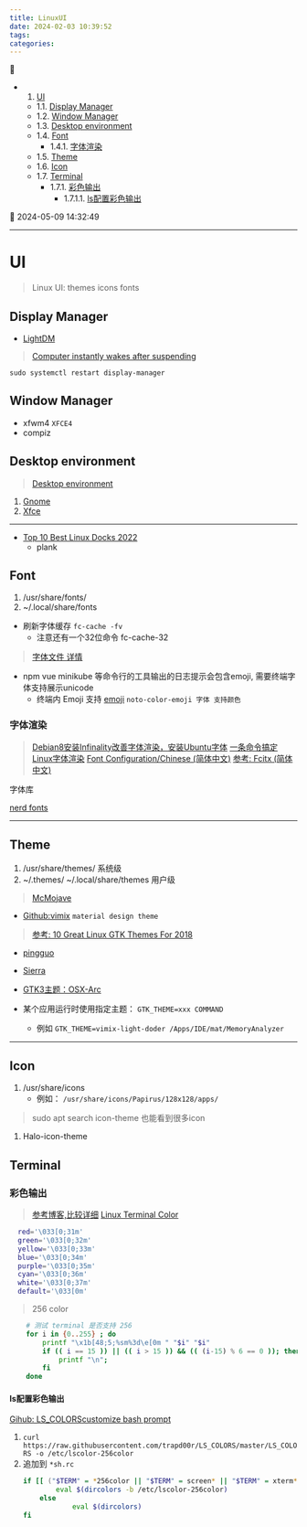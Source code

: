 ```yaml
---
title: LinuxUI
date: 2024-02-03 10:39:52
tags: 
categories: 
---
```


💠

- 1. [UI](#ui)
    - 1.1. [Display Manager](#display-manager)
    - 1.2. [Window Manager](#window-manager)
    - 1.3. [Desktop environment](#desktop-environment)
    - 1.4. [Font](#font)
        - 1.4.1. [字体渲染](#字体渲染)
    - 1.5. [Theme](#theme)
    - 1.6. [Icon](#icon)
    - 1.7. [Terminal](#terminal)
        - 1.7.1. [彩色输出](#彩色输出)
            - 1.7.1.1. [ls配置彩色输出](#ls配置彩色输出)

💠 2024-05-09 14:32:49
****************************************

# UI

> Linux UI: themes icons fonts

## Display Manager 
- [LightDM](https://wiki.archlinux.org/title/LightDM)

> [Computer instantly wakes after suspending](https://forums.linuxmint.com/viewtopic.php?t=408260)  

`sudo systemctl restart display-manager`

## Window Manager
- xfwm4 `XFCE4`
- compiz

## Desktop environment
> [Desktop environment](https://wiki.archlinux.org/title/desktop_environment)

1. [Gnome](/Linux/DE/Gnome.md)
2. [Xfce](/Linux/DE/Xfce.md)


************************

- [Top 10 Best Linux Docks 2022](https://www.digitalocean.com/community/tutorials/top-best-linux-docks-2020)
    - plank

## Font

1. /usr/share/fonts/
2. ~/.local/share/fonts

- 刷新字体缓存 `fc-cache -fv`
  - 注意还有一个32位命令 fc-cache-32

> [字体文件 详情](/FrontEnd/Font.md)  

- npm vue minikube 等命令行的工具输出的日志提示会包含emoji, 需要终端字体支持展示unicode
    - 终端内 Emoji 支持 [emoji](https://blog.sebastian-daschner.com/entries/linux-terminal-font-alacritty-jetbrains-mono-emoji) `noto-color-emoji 字体 支持颜色` 

### 字体渲染

> [Debian8安装Infinality改善字体渲染，安装Ubuntu字体](https://www.linuxdashen.com/debian8%E5%AE%89%E8%A3%85infinality%E6%94%B9%E5%96%84%E5%AD%97%E4%BD%93%E6%B8%B2%E6%9F%93%EF%BC%8C%E5%AE%89%E8%A3%85ubuntu%E5%AD%97%E4%BD%93)
> [一条命令搞定Linux字体渲染](https://www.lulinux.com/archives/278)
> [Font Configuration/Chinese (简体中文)](https://wiki.archlinux.org/index.php/Font_Configuration/Chinese_(%E7%AE%80%E4%BD%93%E4%B8%AD%E6%96%87))
> [参考: Fcitx (简体中文)](https://wiki.archlinux.org/index.php/Fcitx_(%E7%AE%80%E4%BD%93%E4%B8%AD%E6%96%87))


字体库

[nerd fonts](https://www.nerdfonts.com/)

************************

## Theme

1. /usr/share/themes/ 系统级
2. ~/.themes/  ~/.local/share/themes 用户级

> [McMojave](https://www.xfce-look.org/p/1275087/)

- [Github:vimix](https://github.com/vinceliuice/vimix-gtk-themes) `material design theme`

> [参考: 10 Great Linux GTK Themes For 2018 ](https://www.maketecheasier.com/gtk-themes-for-linux/)

- [pingguo](https://www.gnome-look.org/p/1239453/)
- [Sierra](https://www.gnome-look.org/p/1013714/)
- [GTK3主题：OSX-Arc](https://www.linuxidc.com/Linux/2017-01/139053.htm)

- 某个应用运行时使用指定主题： `GTK_THEME=xxx COMMAND` 
    - 例如 `GTK_THEME=vimix-light-doder /Apps/IDE/mat/MemoryAnalyzer`

************************

## Icon

1. /usr/share/icons
   - 例如： `/usr/share/icons/Papirus/128x128/apps/`

> sudo apt search icon-theme  也能看到很多icon

1. Halo-icon-theme

## Terminal

### 彩色输出

> [参考博客,比较详细](http://blog.csdn.net/magiclyj/article/details/72637666)
> [Linux Terminal Color](https://blog.csdn.net/y2701310012/article/details/40142809)

```sh
  red='\033[0;31m'
  green='\033[0;32m'
  yellow='\033[0;33m'
  blue='\033[0;34m'
  purple='\033[0;35m'
  cyan='\033[0;36m'
  white='\033[0;37m'
  default='\033[0m'
```

> 256 color

```sh
    # 测试 terminal 是否支持 256
    for i in {0..255} ; do
        printf "\x1b[48;5;%sm%3d\e[0m " "$i" "$i"
        if (( i == 15 )) || (( i > 15 )) && (( (i-15) % 6 == 0 )); then
            printf "\n";
        fi
    done
```

#### ls配置彩色输出

[Gihub: LS_COLORS](https://github.com/trapd00r/LS_COLORS)[customize bash prompt](https://www.howtogeek.com/307701/how-to-customize-and-colorize-your-bash-prompt/)

1. `curl https://raw.githubusercontent.com/trapd00r/LS_COLORS/master/LS_COLORS -o /etc/lscolor-256color`
2. 追加到 `*sh.rc`
   ```sh
   if [[ ("$TERM" = *256color || "$TERM" = screen* || "$TERM" = xterm* ) && -f /etc/lscolor-256color ]]; then
           eval $(dircolors -b /etc/lscolor-256color)
       else
               eval $(dircolors)
   fi
   ```
